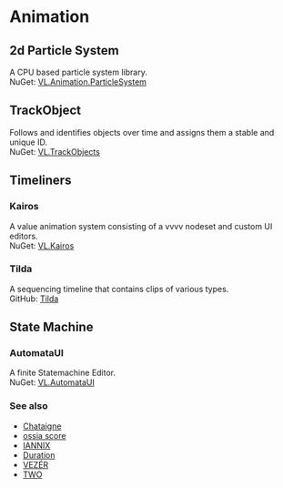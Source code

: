 # Animation

## 2d Particle System
A CPU based particle system library.  
NuGet: [VL.Animation.ParticleSystem](https://www.nuget.org/packages/VL.Animation.ParticleSystem)

## TrackObject
Follows and identifies objects over time and assigns them a stable and unique ID.  
NuGet: [VL.TrackObjects](https://www.nuget.org/packages/VL.TrackObjects)

## Timeliners

### Kairos
A value animation system consisting of a vvvv nodeset and custom UI editors.  
NuGet: [VL.Kairos](https://www.nuget.org/packages/VL.Kairos)

### Tilda
A sequencing timeline that contains clips of various types.  
GitHub: [Tilda](https://github.com/nsynkde/Tilda)

## State Machine

### AutomataUI
A finite Statemachine Editor.  
NuGet: [VL.AutomataUI](https://www.nuget.org/packages/VL.AutomataUI)

### See also
* [Chataigne](http://benjamin.kuperberg.fr/chataigne/en)
* [ossia score](https://ossia.io)
* [IANNIX](https://www.iannix.org/en)
* [Duration](https://github.com/YCAMInterlab/Duration)
* [VEZÉR](https://imimot.com/vezer)
* [TWO](https://controlmedia.art/)